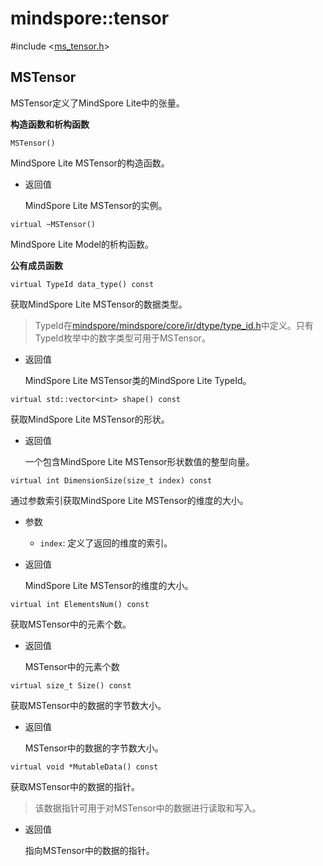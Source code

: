 # mindspore::tensor

#include &lt;[ms_tensor.h](https://gitee.com/mindspore/mindspore/blob/r1.0/mindspore/lite/include/ms_tensor.h)&gt;


## MSTensor

MSTensor定义了MindSpore Lite中的张量。

**构造函数和析构函数**
```
MSTensor()
```
MindSpore Lite MSTensor的构造函数。

- 返回值

    MindSpore Lite MSTensor的实例。
    
```
virtual ~MSTensor()
```
MindSpore Lite Model的析构函数。

**公有成员函数**

```
virtual TypeId data_type() const
```
获取MindSpore Lite MSTensor的数据类型。

> TypeId在[mindspore/mindspore/core/ir/dtype/type_id\.h](https://gitee.com/mindspore/mindspore/blob/r1.0/mindspore/core/ir/dtype/type_id.h)中定义。只有TypeId枚举中的数字类型可用于MSTensor。

- 返回值

    MindSpore Lite MSTensor类的MindSpore Lite TypeId。

```
virtual std::vector<int> shape() const
```
获取MindSpore Lite MSTensor的形状。

- 返回值

    一个包含MindSpore Lite MSTensor形状数值的整型向量。

```
virtual int DimensionSize(size_t index) const
```
通过参数索引获取MindSpore Lite MSTensor的维度的大小。

- 参数

    - `index`: 定义了返回的维度的索引。

- 返回值

    MindSpore Lite MSTensor的维度的大小。

```
virtual int ElementsNum() const
```
获取MSTensor中的元素个数。

- 返回值

    MSTensor中的元素个数

```
virtual size_t Size() const
```
获取MSTensor中的数据的字节数大小。

- 返回值

    MSTensor中的数据的字节数大小。
    

```
virtual void *MutableData() const
```
获取MSTensor中的数据的指针。

> 该数据指针可用于对MSTensor中的数据进行读取和写入。

- 返回值

    指向MSTensor中的数据的指针。
